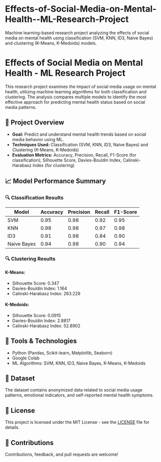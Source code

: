 # Effects-of-Social-Media-on-Mental-Health--ML-Research-Project
Machine learning-based research project analyzing the effects of social media on mental health using classification (SVM, KNN, ID3, Naive Bayes) and clustering (K-Means, K-Medoids) models.

# Effects of Social Media on Mental Health - ML Research Project
This research project examines the impact of social media usage on mental health, utilizing machine learning algorithms for both classification and clustering. The analysis compares multiple models to identify the most effective approach for predicting mental health status based on social media patterns.

## 🧪 Project Overview
- **Goal:** Predict and understand mental health trends based on social media behavior using ML.
- **Techniques Used:** Classification (SVM, KNN, ID3, Naive Bayes) and Clustering (K-Means, K-Medoids)
- **Evaluation Metrics:** Accuracy, Precision, Recall, F1-Score (for classification); Silhouette Score, Davies-Bouldin Index, Calinski-Harabasz Index (for clustering)

## 📈 Model Performance Summary

### 🔍 Classification Results
| Model       | Accuracy | Precision | Recall | F1-Score |
|-------------|----------|-----------|--------|----------|
| SVM         | 0.95     | 0.98      | 0.92   | 0.95     |
| KNN         | 0.98     | 0.98      | 0.97   | 0.98     |
| ID3         | 0.91     | 0.98      | 0.84   | 0.90     |
| Naive Bayes | 0.94     | 0.98      | 0.90   | 0.94     |

### 🔍 Clustering Results

#### K-Means:
- Silhouette Score: 0.347
- Davies-Bouldin Index: 1.164
- Calinski-Harabasz Index: 283.229

#### K-Medoids:
- Silhouette Score: 0.0915
- Davies-Bouldin Index: 2.8817
- Calinski-Harabasz Index: 52.8902

## 🧰 Tools & Technologies
- Python (Pandas, Scikit-learn, Matplotlib, Seaborn)
- Google Colab
- ML Algorithms: SVM, KNN, ID3, Naive Bayes, K-Means, K-Medoids

## 📁 Dataset
The dataset contains anonymized data related to social media usage patterns, emotional indicators, and self-reported mental health symptoms.

## 📎 License
This project is licensed under the MIT License - see the [LICENSE](LICENSE) file for details.

## 🤝 Contributions
Contributions, feedback, and pull requests are welcome!

